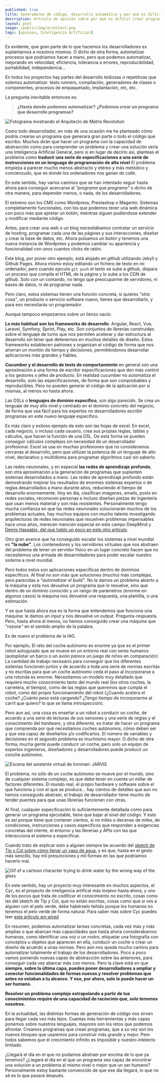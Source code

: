 ```yaml
---
published: true
title: Generadores de código, desarrollo automático y por qué es difícil una IA que programe.
description: Artículo de opinión sobre por qué es difícil crear programas que desarrollen aplicaciones y cómo esto enlaza con los problemas de la Inteligencia Artificial General.
layout: post
image: /public/img/architect.png
tags: [opinion, Inteligencia Artificial]
---
```


Es evidente, que gran parte de lo que hacemos los desarrolladores es suplantarnos a nosotros mismos. O dicho de otra forma, automatizar procesos que podríamos hacer a mano, pero que podemos automatizar, mejorando en velocidad, eficiencia, tolerancia a errores, reproducibilidad, portabilidad, independencia... 

En todos los proyectos hay partes del desarrollo tediosas o repetitivas que solemos automatizar: tests runners, compilación, generadores de clases o componentes, procesos de empaquetado, implantación, etc, etc.

La pregunta inevitable entonces es: 

> **¿Hasta donde podemos automatizar?** **¿Podemos crear un programa que desarrolle programas?**

![Fotograma mostrando el Arquitecto de Matrix Revolution](/public/img/architect.png)

Como todo desarrollador, en más de una ocasión me he planteado cómo podría crearse un programa que generara gran parte o todo el código que escribo. Muchos dirán que hacer un programa con la capacidad de abstracción como para comprender un problema y crear una solución sería una Inteligencia Artificial General, pero si en lugar de decirlo así, planteas el problema como **traducir una serie de especificaciones a una serie de instrucciones en un lenguage de programación de alto nivel** El problema empieza a parecer mucho menos abstracto y etéreo y más metódico y concienzudo, que es donde los ordenadores nos ganan _de calle_.

En este sentido, hay varios caminos que se han intentado seguir hasta ahora para conseguir acercarse al _"programa que programe"_ o dicho de otra manera, para depender menos, o nada, de los desarrolladores.

El extremo son los CMS como Wordpress, Prestashop o Magento. Sistemas completamente funcionales, con los que podemos tener una web dinámica con poco más que apretar un botón, mientras siguen pudiendose extender y modificar mediante código. 

Antes, para crear una web o un blog necesitábamos contratar un servicio de hosting, programar cada una de las páginas y sus interacciones, diseñar y crear la base de datos, etc. Ahora pulsamos un botón y tenemos una nueva instancia de Wordpress y podemos cambiar su apariencia y funcionalidad con unos cuantos clicks de ratón.

Este blog, por poner otro ejemplo, está alojado en github utilizando Jekyll y Github Pages. Ahora mismo estoy editando un fichero de texto en mi ordenador, pero cuando ejecuto `git push` el texto se sube a github, dispara un proceso que compila el HTML de la página y lo sube a los CDN de github. Solo con un comando, no tengo que preocuparme de servidores, ni bases de datos, ni de programar nada.

Pero claro, estos sistemas tienen una función concreta, si quieres _"otra cosa"_, un producto o servicio software nuevo, tienes que desarrollarlo, y para eso necesitarás un programador. 

Aunque tampoco empezamos sobre un lienzo vacío:

**Lo más habitual son los frameworks de desarrollo**. Angular, React, Vue, Laravel, Symfony, Sprint, Play, etc. Son conjuntos de librerías construidas sobre el lenguaje de turno que nos permiten acelerar y dar estructura al desarrollo sin tener que detenernos en muchos detalles de diseño. Estos frameworks establecen patrones y organizan el código de forma que nos ahorran un montón de tiempo y decisiones, permitiéndonos desarrollar aplicaciones más grandes y fiables. 

**Cucumber y el desarrollo de tests de comportamiento** en general son una aproximación a una forma de escribir especificaciones que den más control a los gestores o jefes de producto. En realidad cucumber no automatiza el desarrollo, solo las especificaciones, de forma que son comprobables y reproducibles. Pero no pueden generar el código de la aplicación por si mismas, al menos no hasta ahora.

Las DSLs o **lenguajes de dominio específico**, son algo parecido. Se crea un lenguaje de muy alto nivel y centrado en el dominio concreto del negocio, de forma que sea fácil para los expertos no desarrolladores escribir programas en este nuevo lenguaje específico. 

Es más claro y exitoso ejemplo de esto son las hojas de excel. En excel, cada negocio, o incluso cada usuario, crea sus propias reglas, tablas y cálculos, que hacen la función de una DSL. De esta forma se pueden conseguir cálculos complejos sin necesidad de un desarrollador profesional. Excel se usa en muchas profesiones que no consideramos cercanas al desarrollo, pero que utilizan la potencia de un lenguaje de alto nivel, declarativo y multidioma para programar algoritmos casi sin saberlo.

Las redes neuronales, y en especial **las redes de aprendizaje profundo**, son otra aproximación a la generación de programas que suplanten sistemas desarrollados a mano. Las redes de aprendizaje profundo están demostrando mejorar los resultados de enormes sistemas expertos o de reglas desarrollados a mano durante años, reduciendo el tiempo de desarrollo enormemente. Hoy en día, clasifican imágenes, emails, posts en redes sociales, reconocen personas e incluso diseñan piezas de ingeniería que usan menos material y son más resistentes. Personalmente tengo mucha confianza en que las redes neuronales solucionarán muchos de los problemas actuales, hay muchos equipos con mucho talento investigando arquitecturas de redes neuronales que resuelven problemas impensables hace unos años, merecen mención especial en este campo DeepMind y [Demis Hassabis, del que hablo un poco en este otro artículo](http://juanmirod.github.io/2016/03/13/Demis-Hassabis-el-hombre-que-nos-dejara-obsoletos.html).

Otro gran avance que ha conseguido escalar los sistemas a nivel mundial es **"la nube"**. Los contenedores y los servidores virtuales que nos abstraen del problema de tener un servidor físico en un lugar concreto hacen que no necesitemos una armada de desarrolladores para poder escalar nuestro sistema a nivel mundial.

Pero todos estos son aplicaciones específicas dentro de dominios específicos. Al final no son más que soluciones (mucho) más complejas, pero parecidas a _"automatizar el build"_. No le damos un problema abierto a la máquina y esta nos devuelve un programa que lo resuelve, sino que dentro de un dominio conocido y un rango de parámetros (enorme en algunos casos) la máquina nos devuelve una respuesta, una plantilla, o una estimación.

Y es que hasta ahora esa es la forma que entendemos que funciona una máquina: le damos un input y nos devuelve un output. Pregunta-respuesta. Pero, hasta ahora al menos, no hemos conseguido crear una máquina que _"razone"_ en el sentido amplio de la palabra.

Es de nuevo el problema de la IAG. 

Por ejemplo, El reto del coche autónomo es enorme ya que es el primer robot autoguiado que se mueve en un entorno real con seres humanos (autopilotar un barco o un avión _parece_ un juego de niños en comparación) La cantidad de trabajo necesario para conseguir que los diferentes sistemas funcionen juntos y de acuerdo a toda una serie de normas escritas y no escritas para que un coche autónomo ceda el paso al incorporarse a una rotonda es enorme. Necesitamos un modelo muy detallado que requiere mucho conocimiento tanto del mundo real (los otros coches, la carretera, el tiempo), como de las reglas que queremos que cumpla el robot, como del propio funcionamiento del robot (¿Cuando acelera el coche? ¿Cuánto peso está cargando? ¿Tengo tiempo de incorporarme al carril que quiero? lo que se llama _introspección_).

Pero aun así, una cosa es enseñar a un robot a conducir un coche, de acuerdo a una serie de lecturas de sus sensores y una serie de reglas y el conocimiento del _hardware_, y otra diferente, es tratar de hacer un programa que comprenda por qué necesitamos coches autónomos, cómo deben ser y que sea capaz de diseñarlos y/o codificarlos. El número de variables y decisiones en el segundo problema es muchísimo mayor. O dicho de otra forma, mucha gente puede conducir un coche, pero solo un equipo de expertos ingenieros, diseñadores y desarrolladores puede producir un conche autónomo.

![Escena del asistente virtual de Ironman: JARVIS](/public/img/jarvis.gif)

El problema, no sólo de un coche autónomo se mueve por el mundo, sino de cualquier sistema complejo, es que debe tener en cuenta un millar de factores diferentes. El mundo real, el propio hardware y software sobre el que funciona y con el que se produce... hay cientos de detalles que aun no hemos conseguido abstraer, el trabajo de desarrollador tiene mucho de tender puentes para que unas librerías funcionen con otras. 

Al final, cualquier especificación lo suficientemente detallada como para generar un programa ejecutable, tiene que bajar al nivel del código. Y esto es así porque tiene que contener cientos, si no miles o decenas de miles, de condiciones, instrucciones y casos específicos que responden a exigencias concretas del cliente, el entorno y las librerías y APIs con las que interacciona el sistema a especificar. 

Cuando trato de explicar esto a alguien siempre be acuerdo del [sketch de Tip y Col sobre cómo llenar un vaso de agua.](https://www.youtube.com/watch?v=qHqDpUpbpJI) y es que, hasta en el gesto más sencillo, hay mil presunciones y mil formas en las que podríamos hacerlo mal.

![Gif of a cartoon character trying to drink water by the wrong way of the glass](https://media.giphy.com/media/Bqn8Z7xdPCFy0/giphy.gif)

En este sentido, hay un proyecto muy interesante en muchos aspectos, el Cyc, es el proyecto de inteligencia artifical más lonjevo hasta ahora, y uno de los pocos que trata de codificar el conocimiento no escrito, cosas como las del sketch de Tip y Col, que no están escritas, cosas como que si ves a alguien con el pelo verde, debe habérselo teñido porque los humanos no tenemos el pelo verde de forma natural. Para saber más sobre Cyc puedes leer [este artículo wn wired](https://www.wired.com/2016/03/doug-lenat-artificial-intelligence-common-sense-engine/)

En resumen, podemos automatizar tareas concretas, cada vez más y más amplias o que abarcan más capacidades que hasta ahora considerábamos humanas, como identificar una voz o un rostro, etiquetar una fotografía con conceptos u objetos que aparecen en ella, conducir un coche o crear un diseño de acuerdo a unas normas. Pero aún nos queda mucho camino para automatizar totalmente el trabajo de los desarrolladores. Poco a poco vamos poniendo nuevas capas de abstracción sobre las anteriores, para conseguir cada vez abarcar más con menos. Pero la clave está en que **siempre, sobre la última capa, puedes poner desarrolladores a ampliar y conectar funcionalidades de formas nuevas y resolver problemas que antes no estaban a tu alcance. Y eso, por ahora, solo lo puede hacer un ser humano.** 

**Resolver un problema complejo extrapolando a partir de tus conocimientos require de una capacidad de raciocinio que, solo tenemos nosotros.**

En la actualidad, las distintas formas de generación de código nos sirven para llegar cada vez más lejos. Cuantas más herramientas y más capas ponemos sobre nuestros lenguajes, mayores son los retos que podemos afrontar. Creamos programas que crean programas, que a su vez son los nuevos bloques que usaremos para construir más grande y mejor. Pero todos sabemos que el crecimiento infinito es imposible y nuestro intelecto limitado. 

¿Llegará el día en el que no podamos abstraer por encima de lo que ya tenemos? ¿Llegará el día en el que un programa sea capaz de encontrar una solución a un problema al mismo nivel o mejor que un ser humano? Personalmente estoy bastante convencido de que ese día llegará, lo que no sé es lo que pasará después.

